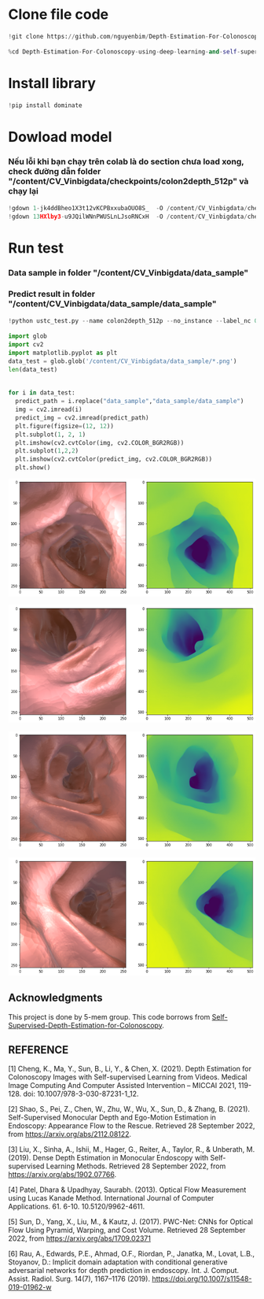 # Clone file code


```python
!git clone https://github.com/nguyenbim/Depth-Estimation-For-Colonoscopy-using-deep-learning-and-self-supervised-learning.git
```



```python
%cd Depth-Estimation-For-Colonoscopy-using-deep-learning-and-self-supervised-learning/
```


# Install library


```python
!pip install dominate
```



# Dowload model

### Nếu lỗi khi bạn chạy trên colab là do section chưa load xong, check đường dẫn folder "/content/CV_Vinbigdata/checkpoints/colon2depth_512p" và chạy lại


```python
!gdown 1-jk4ddBheo1X3t12vKCPBxxubaOUO8S_  -O /content/CV_Vinbigdata/checkpoints/colon2depth_512p/80_net_D.pth
!gdown 13HXlby3-u9JQilWNnPWUSLnLJsoRNCxH  -O /content/CV_Vinbigdata/checkpoints/colon2depth_512p/80_net_G.pth
```



# Run test



### Data sample in folder "/content/CV_Vinbigdata/data_sample"
### Predict result in folder "/content/CV_Vinbigdata/data_sample/data_sample"


```python
!python ustc_test.py --name colon2depth_512p --no_instance --label_nc 0 --which_epoch 80
```

```python
import glob
import cv2
import matplotlib.pyplot as plt
data_test = glob.glob('/content/CV_Vinbigdata/data_sample/*.png')
len(data_test)
```


```python

for i in data_test:
  predict_path = i.replace("data_sample","data_sample/data_sample")
  img = cv2.imread(i)
  predict_img = cv2.imread(predict_path)
  plt.figure(figsize=(12, 12))
  plt.subplot(1, 2, 1)
  plt.imshow(cv2.cvtColor(img, cv2.COLOR_BGR2RGB))
  plt.subplot(1,2,2)
  plt.imshow(cv2.cvtColor(predict_img, cv2.COLOR_BGR2RGB))
  plt.show()
```


    
![png](static/static1.png)
    



    
![png](static/static2.png)
    



    
![png](static/static3.png)
    



    
![png](static/static4.png)
    



## Acknowledgments
This project is done by 5-mem group.
This code borrows from [Self-Supervised-Depth-Estimation-for-Colonoscopy](https://github.com/ckLibra/Self-Supervised-Depth-Estimation-for-Colonoscopy.git).


## REFERENCE
[1] Cheng, K., Ma, Y., Sun, B., Li, Y., & Chen, X. (2021). Depth Estimation for Colonoscopy Images with Self-supervised Learning from Videos. Medical Image Computing And Computer Assisted Intervention – MICCAI 2021, 119-128. doi: 10.1007/978-3-030-87231-1_12.

[2] Shao, S., Pei, Z., Chen, W., Zhu, W., Wu, X., Sun, D., & Zhang, B. (2021). Self-Supervised Monocular Depth and Ego-Motion Estimation in Endoscopy: Appearance Flow to the Rescue. Retrieved 28 September 2022, from https://arxiv.org/abs/2112.08122.

[3] Liu, X., Sinha, A., Ishii, M., Hager, G., Reiter, A., Taylor, R., & Unberath, M. (2019). Dense Depth Estimation in Monocular Endoscopy with Self-supervised Learning Methods. Retrieved 28 September 2022, from https://arxiv.org/abs/1902.07766.

[4] Patel, Dhara & Upadhyay, Saurabh. (2013). Optical Flow Measurement using Lucas Kanade Method. International Journal of Computer Applications. 61. 6-10. 10.5120/9962-4611.

[5] Sun, D., Yang, X., Liu, M., & Kautz, J. (2017). PWC-Net: CNNs for Optical Flow Using Pyramid, Warping, and Cost Volume. Retrieved 28 September 2022, from https://arxiv.org/abs/1709.02371

[6] Rau, A., Edwards, P.E., Ahmad, O.F., Riordan, P., Janatka, M., Lovat, L.B., Stoyanov, D.: Implicit domain adaptation with conditional generative adversarial networks for depth prediction in endoscopy. Int. J. Comput. Assist. Radiol. Surg. 14(7), 1167–1176 (2019). https://doi.org/10.1007/s11548-019-01962-w

